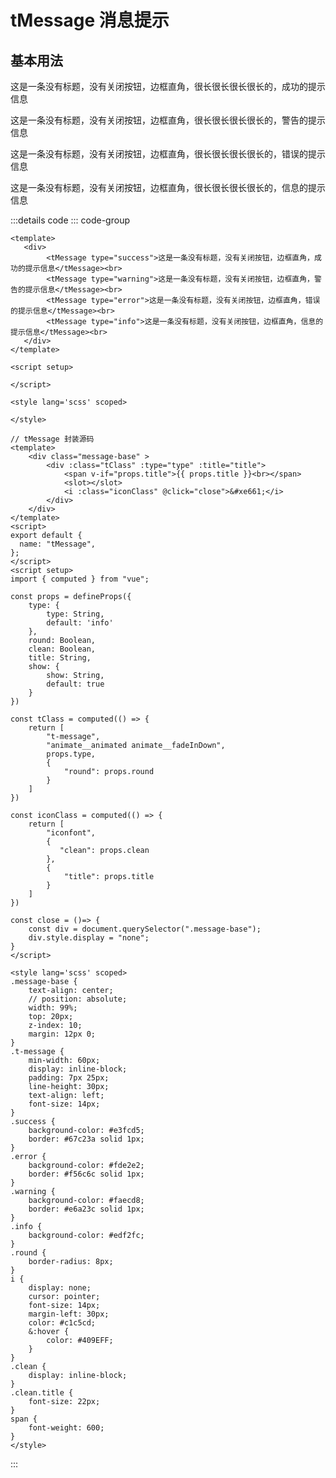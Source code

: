 # tMessage 消息提示

## 基本用法
<tMessage type="success">这是一条没有标题，没有关闭按钮，边框直角，很长很长很长很长的，成功的提示信息</tMessage>

<tMessage type="warning">这是一条没有标题，没有关闭按钮，边框直角，很长很长很长很长的，警告的提示信息</tMessage>

<tMessage type="error">这是一条没有标题，没有关闭按钮，边框直角，很长很长很长很长的，错误的提示信息</tMessage>

<tMessage type="info">这是一条没有标题，没有关闭按钮，边框直角，很长很长很长很长的，信息的提示信息</tMessage>

:::details code 
::: code-group
```vue [tMessageDemo.vue]
<template>
   <div>
        <tMessage type="success">这是一条没有标题，没有关闭按钮，边框直角，成功的提示信息</tMessage><br>
        <tMessage type="warning">这是一条没有标题，没有关闭按钮，边框直角，警告的提示信息</tMessage><br>
        <tMessage type="error">这是一条没有标题，没有关闭按钮，边框直角，错误的提示信息</tMessage><br>
        <tMessage type="info">这是一条没有标题，没有关闭按钮，边框直角，信息的提示信息</tMessage><br>
   </div>
</template>

<script setup>

</script>

<style lang='scss' scoped>

</style>
```

```vue [tMessage.vue]
// tMessage 封装源码
<template>
    <div class="message-base" >
        <div :class="tClass" :type="type" :title="title">
            <span v-if="props.title">{{ props.title }}<br></span>
            <slot></slot>
            <i :class="iconClass" @click="close">&#xe661;</i>
        </div>
    </div>
</template>
<script>
export default {
  name: "tMessage",
};
</script>
<script setup>
import { computed } from "vue";

const props = defineProps({
    type: {
        type: String,
        default: 'info'
    },
    round: Boolean,
    clean: Boolean,
    title: String,
    show: {
        show: String,
        default: true
    }
})

const tClass = computed(() => {
    return [
        "t-message",
        "animate__animated animate__fadeInDown",
        props.type,
        {
            "round": props.round
        }
    ]
})

const iconClass = computed(() => {
    return [
        "iconfont",
        {
           "clean": props.clean
        },
        {
            "title": props.title
        }
    ]
})

const close = ()=> {
    const div = document.querySelector(".message-base");
    div.style.display = "none";
}
</script>

<style lang='scss' scoped>
.message-base {
    text-align: center;
    // position: absolute;
    width: 99%;
    top: 20px;
    z-index: 10;
    margin: 12px 0;
}
.t-message {
    min-width: 60px;
    display: inline-block;
    padding: 7px 25px;
    line-height: 30px;
    text-align: left;
    font-size: 14px;
}
.success {
    background-color: #e3fcd5;
    border: #67c23a solid 1px;
}
.error {
    background-color: #fde2e2;
    border: #f56c6c solid 1px;
}
.warning {
    background-color: #faecd8;
    border: #e6a23c solid 1px;
}
.info {
    background-color: #edf2fc;
}
.round {
    border-radius: 8px;
}
i {
    display: none;
    cursor: pointer;
    font-size: 14px;
    margin-left: 30px;
    color: #c1c5cd;
    &:hover {
        color: #409EFF;
    }
}
.clean {
    display: inline-block;
}
.clean.title {
    font-size: 22px;
}
span {
    font-weight: 600;
}
</style>
```
:::

<script setup> 
    import tMessage from '../../packages/message/index.vue'
</script>